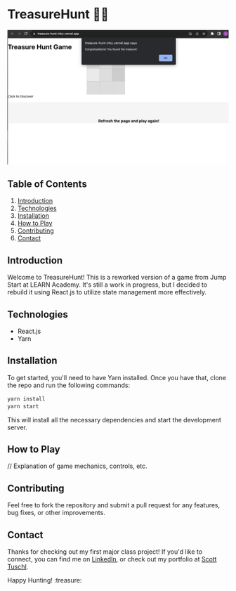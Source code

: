 # TreasureHunt :pirate_flag:

![Treasure Hunt Screenshot](https://github.com/scott198989/TreasureHunt/blob/main/TreasureHunt-Screenshot.png)

## Table of Contents

1. [Introduction](#introduction)
2. [Technologies](#technologies)
3. [Installation](#installation)
4. [How to Play](#how-to-play)
5. [Contributing](#contributing)
6. [Contact](#contact)

## Introduction

Welcome to TreasureHunt! This is a reworked version of a game from Jump Start at LEARN Academy. It's still a work in progress, but I decided to rebuild it using React.js to utilize state management more effectively.

## Technologies

- React.js
- Yarn

## Installation

To get started, you'll need to have Yarn installed. Once you have that, clone the repo and run the following commands:

```bash
yarn install
yarn start
```

This will install all the necessary dependencies and start the development server.

## How to Play

// Explanation of game mechanics, controls, etc.

## Contributing

Feel free to fork the repository and submit a pull request for any features, bug fixes, or other improvements.

## Contact

Thanks for checking out my first major class project! If you'd like to connect, you can find me on [LinkedIn](Your-LinkedIn-URL-Here), or check out my portfolio at [Scott Tuschl](https://www.scott-tuschl.com).

Happy Hunting! :treasure:
```
